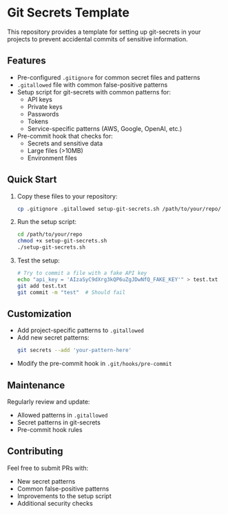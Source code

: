 # Git Secrets Template

This repository provides a template for setting up git-secrets in your projects to prevent accidental commits of sensitive information.

## Features

- Pre-configured `.gitignore` for common secret files and patterns
- `.gitallowed` file with common false-positive patterns
- Setup script for git-secrets with common patterns for:
  - API keys
  - Private keys
  - Passwords
  - Tokens
  - Service-specific patterns (AWS, Google, OpenAI, etc.)
- Pre-commit hook that checks for:
  - Secrets and sensitive data
  - Large files (>10MB)
  - Environment files

## Quick Start

1. Copy these files to your repository:
   ```bash
   cp .gitignore .gitallowed setup-git-secrets.sh /path/to/your/repo/
   ```

2. Run the setup script:
   ```bash
   cd /path/to/your/repo
   chmod +x setup-git-secrets.sh
   ./setup-git-secrets.sh
   ```

3. Test the setup:
   ```bash
   # Try to commit a file with a fake API key
   echo "api_key = 'AIzaSyC9dXrg3kQP6uZgJDwNfQ_FAKE_KEY'" > test.txt
   git add test.txt
   git commit -m "test"  # Should fail
   ```

## Customization

- Add project-specific patterns to `.gitallowed`
- Add new secret patterns:
  ```bash
  git secrets --add 'your-pattern-here'
  ```
- Modify the pre-commit hook in `.git/hooks/pre-commit`

## Maintenance

Regularly review and update:
- Allowed patterns in `.gitallowed`
- Secret patterns in git-secrets
- Pre-commit hook rules

## Contributing

Feel free to submit PRs with:
- New secret patterns
- Common false-positive patterns
- Improvements to the setup script
- Additional security checks
